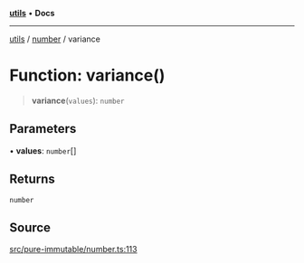 [**utils**](../../../README.md) • **Docs**

***

[utils](../../../globals.md) / [number](../README.md) / variance

# Function: variance()

> **variance**(`values`): `number`

## Parameters

• **values**: `number`[]

## Returns

`number`

## Source

[src/pure-immutable/number.ts:113](https://github.com/alpinisme/utils/blob/825f78da0ace828df12ea4d598fd95fa96ee25f5/src/pure-immutable/number.ts#L113)

